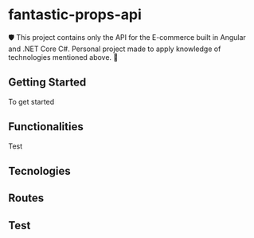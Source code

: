 # fantastic-props-api

🛡 This project contains only the API for the E-commerce built in Angular and .NET Core C#. Personal project made to apply knowledge of technologies mentioned above. 🔨

## Getting Started

To get started

## Functionalities

Test

## Tecnologies

## Routes

## Test
